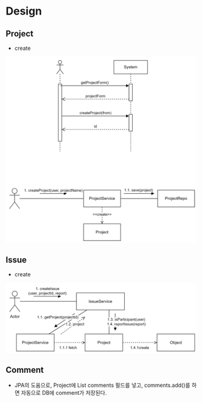 #   Design
##  Project
+   create

![design](./resources/create_project.jpg)

##  Issue
+   create

![design](./resources/report_issue.jpg)

##  Comment
+   JPA의 도움으로, Project에 List<Comment> comments 필드를 넣고, comments.add()를 하면 자동으로 DB에 comment가 저장된다.
